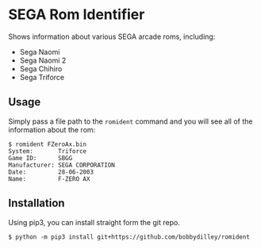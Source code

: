 # SEGA Rom Identifier

Shows information about various SEGA arcade roms, including:

- Sega Naomi
- Sega Naomi 2
- Sega Chihiro
- Sega Triforce

## Usage

Simply pass a file path to the `romident` command and you will see all of the information about the rom:

```
$ romident FZeroAx.bin 
System:       Triforce
Game ID:      SBGG
Manufacturer: SEGA CORPORATION
Date:         28-06-2003
Name:         F-ZERO AX
```

## Installation

Using pip3, you can install straight form the git repo.

```
$ python -m pip3 install git+https://github.com/bobbydilley/romident
```
